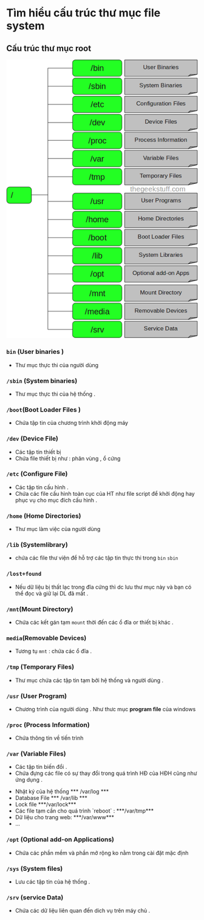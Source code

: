 # Tìm hiểu cấu trúc thư mục file system

## Cấu trúc thư mục root

![](./images/filesystem-structure.png)

### `bin` (User binaries )
 - Thư mục thực thi của người dùng

### `/sbin` (System binaries)
 - Thư mục thực thi của hệ thống .

### `/boot`(Boot Loader Files )
 - Chứa tập tin của chương trình khởi động máy 

### `/dev` (Device File)
 - Các tập tin thiết bị
 - Chứa file thiết bị như : phân vùng , ổ cứng

### `/etc` (Configure File)
 - Các tập tin cấu hình .
 - Chứa các file cấu hình toàn cục của HT như file script để khởi động hay phục vụ cho mục đích cấu hình .

### `/home` (Home Directories)
 - Thư mục làm việc của người dùng

### `/lib` (Systemlibrary)
 - chứa các file thư viện để hỗ trợ các tập tin thực thi trong `bin` `sbin`

### `/lost+found`  
 - Nếu dữ liệu bị thất lạc trong đĩa cứng thì dc lưu thư mục này và bạn có thể đọc và giữ lại DL đã mất .

### `/mnt`(Mount Directory)
 - Chứa các kết gán tạm `mount` thời đến các ổ đĩa or thiết bị khác .

### `media`(Removable Devices)
 - Tương tụ `mnt` : chứa các ổ đĩa .

### `/tmp` (Temporary Files)
 - Thư mục chứa các tập tin tạm bởi hệ thống và người dùng .

### `/usr` (User Program)
 - Chương trình của người dùng . Như thưc mục **program file** của windows

### `/proc` (Process Information)
 - Chứa thông tin về tiến trình

### `/var` (Variable Files)
 - Các tập tin biến đổi .
 - Chứa đựng các file có sự thay đổi trong quá trình HĐ của HĐH cũng như ứng dụng .
 <ul>
    <li> Nhật ký của hệ thống  *** /var/log *** </li>
    <li> Database File *** /var/lib *** </li>
    <li> Lock file ***/var/lock***</li>
    <li>Các file tạm cần cho quá trình `reboot` : ***/var/tmp*** </li>
    <li>Dữ liệu cho trang web: ***/var/www***</li>
    <li> ...</li>
 </ul>

### `/opt` (Optional add-on Applications)
 - Chứa các phần mềm và phần mở rộng ko nằm trong cài đặt mặc định

### `/sys` (System files)
 - Lưu các tập tin của hệ thống .

### `/srv` (service Data)
 - Chứa các dữ liệu liên quan đến dich vụ trên máy chủ .
